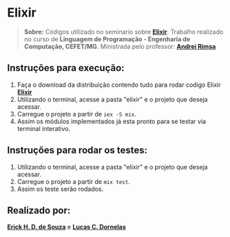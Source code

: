# **Elixir**

> **Sobre:** Códigos utilizado no seminario sobre [**Elixir**](https://elixir-lang.org/). Trabalho realizado no curso de **Linguagem de Programação - Engenharia de Computação, CEFET/MG.** Ministrada pelo professor: [**Andrei Rimsa**](https://github.com/rimsa) 

## Instruções para execução:
  1. Faça o download da distribuição contendo tudo para rodar codigo Elixir [**Elixir**](https://elixir-lang.org/install.html)  
  2. Utilizando o terminal, acesse a pasta "elixir" e o projeto que deseja acessar.
  3. Carregue o projeto a partir de `iex -S mix`.
  4. Assim os módulos implementados já esta pronto para se testar via terminal interativo.
  
## Instruções para rodar os testes:
  1. Utilizando o terminal, acesse a pasta "elixir" e o projeto que deseja acessar.
  2. Carregue o projeto a partir de `mix test`.
  3. Assim os teste serão rodados.
    
## Realizado por:

[**Erick H. D. de Souza**](https://github.com/ErickHDdS) e [**Lucas C. Dornelas**](https://github.com/lucascdornelas)
